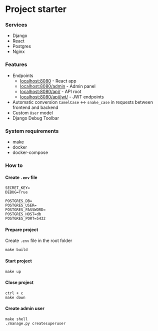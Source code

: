 # Project starter

### Services
* Django
* React
* Postgres
* Nginx

### Features
* Endpoints
  * [localhost:8080](http://localhost:8080/) - React app
  * [localhost:8080/admin](http://localhost:8080/admin) - Admin panel
  * [localhost:8080/api/](http://localhost:8080/api/) - API root
  * [localhost:8080/api/jwt/](http://localhost:8080/api/jwt/) - JWT endpoints
* Automatic conversion `CamelCase` <-> `snake_case` in requests between frontend and backend  
* Custom `User` model
* Django Debug Toolbar

### System requirements  
* make
* docker
* docker-compose

### How to
#### Create `.env` file  
```.env
SECRET_KEY=
DEBUG=True

POSTGRES_DB=
POSTGRES_USER=
POSTGRES_PASSWORD=
POSTGRES_HOST=db
POSTGRES_PORT=5432
```

#### Prepare project  
Create `.env` file in the root folder  
```shell script
make build
```

#### Start project  
```shell script
make up
```

#### Close project  
```shell script
ctrl + c
make down
```

#### Create admin user  
```shell script
make shell
./manage.py createsuperuser
```
